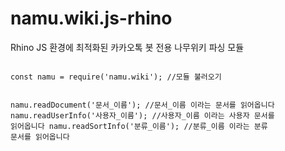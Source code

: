 # namu.wiki.js-rhino
Rhino JS 환경에 최적화된 카카오톡 봇 전용 나무위키 파싱 모듈

<code>
const namu = require('namu.wiki'); //모듈 불러오기

namu.readDocument('문서_이름'); //문서_이름 이라는 문서를 읽어옵니다
namu.readUserInfo('사용자_이름'); //사용자_이름 이라는 사용자 문서를 읽어옵니다
namu.readSortInfo('분류_이름'); //분류_이름 이라는 분류 문서를 읽어옵니다
</code>
